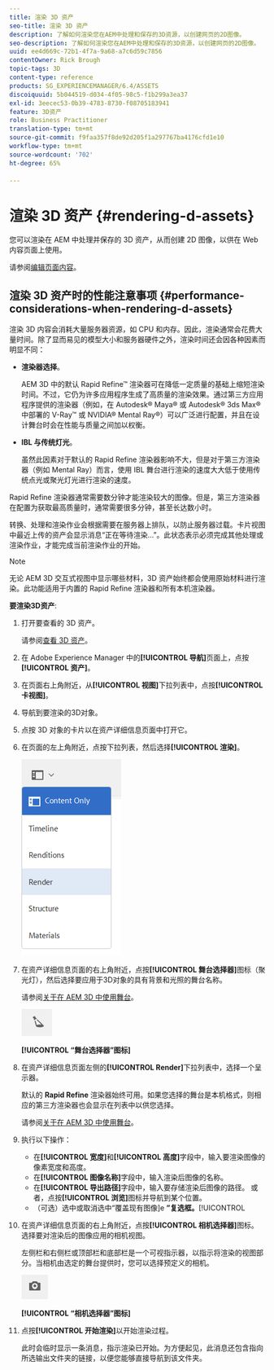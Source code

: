 ```yaml
---
title: 渲染 3D 资产
seo-title: 渲染 3D 资产
description: 了解如何渲染您在AEM中处理和保存的3D资源，以创建网页的2D图像。
seo-description: 了解如何渲染您在AEM中处理和保存的3D资源，以创建网页的2D图像。
uuid: ee4d669c-72b1-4f7a-9a68-a7c6d59c7856
contentOwner: Rick Brough
topic-tags: 3D
content-type: reference
products: SG_EXPERIENCEMANAGER/6.4/ASSETS
discoiquuid: 5b044519-d034-4f05-98c5-f1b299a3ea37
exl-id: 3eecec53-0b39-4783-8730-f08705183941
feature: 3D资产
role: Business Practitioner
translation-type: tm+mt
source-git-commit: f9faa357f8de92d205f1a297767ba4176cfd1e10
workflow-type: tm+mt
source-wordcount: '702'
ht-degree: 65%

---
```


# 渲染 3D 资产 {#rendering-d-assets}

您可以渲染在 AEM 中处理并保存的 3D 资产，从而创建 2D 图像，以供在 Web 内容页面上使用。

请参阅[编辑页面内容](/help/sites-authoring/qg-page-authoring.md#editing-your-page-content)。

## 渲染 3D 资产时的性能注意事项 {#performance-considerations-when-rendering-d-assets}

渲染 3D 内容会消耗大量服务器资源，如 CPU 和内存。因此，渲染通常会花费大量时间。除了显而易见的模型大小和服务器硬件之外，渲染时间还会因各种因素而明显不同：

* **渲染器选择**。

   AEM 3D 中的默认 Rapid Refine™ 渲染器可在降低一定质量的基础上缩短渲染时间。不过，它仍为许多应用程序生成了高质量的渲染效果。通过第三方应用程序提供的渲染器（例如，在 Autodesk® Maya® 或 Autodesk® 3ds Max® 中部署的 V-Ray™ 或 NVIDIA® Mental Ray®）可以广泛进行配置，并且在设计舞台时会在性能与质量之间加以权衡。

* **IBL 与传统灯光**。

   虽然此因素对于默认的 Rapid Refine 渲染器影响不大，但是对于第三方渲染器（例如 Mental Ray）而言，使用 IBL 舞台进行渲染的速度大大低于使用传统点光或聚光灯光进行渲染的速度。

Rapid Refine 渲染器通常需要数分钟才能渲染较大的图像。但是，第三方渲染器在配置为获取最高质量时，通常需要很多分钟，甚至长达数小时。

转换、处理和渲染作业会根据需要在服务器上排队，以防止服务器过载。卡片视图中最近上传的资产会显示消息“正在等待渲染...”。此状态表示必须完成其他处理或渲染作业，才能完成当前渲染作业的开始。

>[!NOTE]
>
>无论 AEM 3D 交互式视图中显示哪些材料，3D 资产始终都会使用原始材料进行渲染。此功能适用于内置的 Rapid Refine 渲染器和所有本机渲染器。

**要渲染3D资产**:

1. 打开要查看的 3D 资产。

   请参阅[查看 3D 资产](viewing-3d-assets.md)。

1. 在 Adobe Experience Manager 中的&#x200B;**[!UICONTROL 导航]**&#x200B;页面上，点按&#x200B;**[!UICONTROL 资产]**。
1. 在页面右上角附近，从&#x200B;**[!UICONTROL 视图]**&#x200B;下拉列表中，点按&#x200B;**[!UICONTROL 卡视图]**。
1. 导航到要渲染的3D对象。
1. 点按 3D 对象的卡片以在资产详细信息页面中打开它。
1. 在页面的左上角附近，点按下拉列表，然后选择&#x200B;**[!UICONTROL 渲染]**。

   ![chlimage_1-369](assets/chlimage_1-369.png)

1. 在资产详细信息页面的右上角附近，点按&#x200B;**[!UICONTROL 舞台选择器]**&#x200B;图标（聚光灯），然后选择要应用于3D对象的具有背景和光照的舞台名称。

   请参阅[关于在 AEM 3D 中使用舞台](about-the-use-of-stages-in-aem-3d.md)。

   ![chlimage_1-370](assets/chlimage_1-370.png)

   **[!UICONTROL “舞台选择器”图标]**

1. 在资产详细信息页面左侧的&#x200B;**[!UICONTROL Render]**&#x200B;下拉列表中，选择一个呈示器。

   默认的 **Rapid Refine** 渲染器始终可用。如果您选择的舞台是本机格式，则相应的第三方渲染器也会显示在列表中以供您选择。

   请参阅[关于在 AEM 3D 中使用舞台](about-the-use-of-stages-in-aem-3d.md)。

1. 执行以下操作：

   * 在&#x200B;**[!UICONTROL 宽度]**&#x200B;和&#x200B;**[!UICONTROL 高度]**&#x200B;字段中，输入要渲染图像的像素宽度和高度。
   * 在&#x200B;**[!UICONTROL 图像名称]**&#x200B;字段中，输入渲染后图像的名称。
   * 在&#x200B;**[!UICONTROL 导出路径]**&#x200B;字段中，输入要存储渲染后图像的路径。 或者，点按&#x200B;**[!UICONTROL 浏览]**&#x200B;图标并导航到某个位置。
   * （可选）选中或取消选中“覆盖现有图像]e **”复选框。**[!UICONTROL 

1. 在资产详细信息页面的右上角附近，点按&#x200B;**[!UICONTROL 相机选择器]**&#x200B;图标。 选择要对渲染后的图像应用的相机视图。

   左侧栏和右侧栏或顶部栏和底部栏是一个可视指示器，以指示将渲染的视图部分。当相机由选定的舞台提供时，您可以选择预定义的相机。

   ![chlimage_1-371](assets/chlimage_1-371.png)

   **[!UICONTROL “相机选择器”图标]**

1. 点按&#x200B;**[!UICONTROL 开始渲染]**&#x200B;以开始渲染过程。

   此时会临时显示一条消息，指示渲染已开始。为方便起见，此消息还包含指向所选输出文件夹的链接，以便您能够直接导航到该文件夹。
